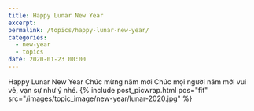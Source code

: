 ```yaml
---
title: Happy Lunar New Year
excerpt: 
permalink: /topics/happy-lunar-new-year/
categories:
  - new-year
  - topics
date: 2020-01-23 00:00
---
```


Happy Lunar New Year
Chúc mừng năm mới 
Chúc mọi người năm mới vui vẻ, vạn sự như ý nhé.
{% include post_picwrap.html pos="fit" src="/images/topic_image/new-year/lunar-2020.jpg" %}
